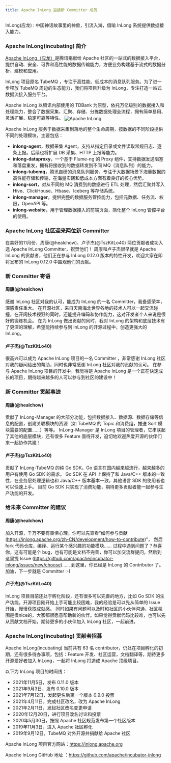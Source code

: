 ```yaml
---
title: Apache InLong 迎接新 Committer 成员
---
```


InLong(应龙) : 中国神话故事里的神兽，引流入海，借喻 InLong 系统提供数据接入能力。

### Apache InLong(incubating) 简介

[Apache InLong（应龙）](https://inlong.apache.org)是腾讯捐献给 Apache 社区的一站式的数据接入平台，提供自动、安全、可靠和高性能的数据传输能力，方便业务构建基于流式的数据分析、建模和应用。

InLong 项目原名 TubeMQ ，专注于高性能、低成本的消息队列服务。为了进一步释放 TubeMQ 周边的生态能力，我们将项目升级为 InLong，专注打造一站式数据流接入服务平台。

Apache InLong 以腾讯内部使用的 TDBank 为原型，依托万亿级别的数据接入和处理能力，整合了数据采集、汇聚、存储、分拣数据处理全流程，拥有简单易用、灵活扩展、稳定可靠等特性。
<img src="/img/inlong-structure-zh.png" align="center" alt="Apache InLong"/>


Apache InLong 服务于数据采集到落地的整个生命周期，按数据的不同阶段提供不同的处理模块，主要包括：

- **inlong-agent**，数据采集 Agent，支持从指定目录或文件读取常规日志、逐条上报。后续也将扩展 DB 采集、HTTP 上报等能力。
- **inlong-dataproxy**，一个基于 Flume-ng 的 Proxy 组件，支持数据发送阻塞和落盘重发，拥有将接收到的数据转发到不同 MQ（消息队列）的能力。
- **inlong-tubemq**，腾讯自研的消息队列服务，专注于大数据场景下海量数据的高性能存储和传输，在海量实践和低成本方面有着良好的核心优势。
- **inlong-sort**，对从不同的 MQ 消费到的数据进行 ETL 处理，然后汇聚并写入 Hive、ClickHouse、Hbase、Iceberg 等存储系统。
- **inlong-manager**，提供完整的数据服务管控能力，包括元数据、任务流、权限，OpenAPI 等。
- **inlong-website**，用于管理数据接入的前端页面，简化整个 InLong 管控平台的使用。

### Apache InLong 社区迎来两位新 Committer

在美好的11月份，周康(@healchow)、卢子杰(@TszKitLo40) 两位贡献者成功入选 Apache InLong Committer，祝贺他们！
周康和卢子杰很早就是 Apache InLong 的贡献者，他们正在参与 InLong 0.12.0 版本的特性开发，欢迎大家在即将发布的 InLong 0.12.0 中围观他们的贡献。

### 新 Committer 寄语

#### 周康(@healchow)

感谢 InLong 社区对我的认可，能成为 InLong 的一名 Committer，我备感荣幸，深感责任重大。
在开源社区，来自天南海北世界各地的技术人可以一起交流碰撞，在开阔技术视野的同时，还能提升编码和协作能力，这对开发者个人来说是很好的锻炼机会。
在为 InLong 做出贡献的同时，我对 InLong 的架构和底层技术有了更深的理解，希望能持续参与到 InLong 的开源过程中，创造更强大的 InLong。

#### 卢子杰(@TszKitLo40)

很高兴可以成为 Apache InLong 项目的一名 Committer ，非常感谢 InLong 社区对我的疑问给出的帮助，同时也非常感谢 InLong 社区对我的贡献的认可。
在参与 Apache InLong 项目的开发中，我觉得是 Apache InLong 是一个正在快速成长的项目，期待越来越多的人可以参与到社区的建设中！

### 新 Committer 贡献事迹

#### 周康(@healchow)

贡献了 InLong-Manager 的大部分功能，包括数据接入、数据源、数据存储等信息的配置，创建关联模块的资源（如 TubeMQ 的 Topic 和消费组，推送 Sort 模块需要的配置……）等等。
InLong-Manager 是 InLong 项目的管理者，它串联起了其他的底层模块，还有很多 Feature 亟待开发，迫切地欢迎热爱开源的伙伴们来一起协作共建！

#### 卢子杰(@TszKitLo40)

贡献了 InLong-TubeMQ 的纯 Go SDK。Go 语言在国内越来越流行，越来越多的用户有使用 Go SDK 的需求。
Go SDK 在 API 上保持了和 Java/C++ 版本的一致性，在业务层处理逻辑也和 Java/C++ 版本基本一致，其他语言 SDK 的使用者也可以快速上手。
目前 Go SDK 只实现了消费功能，期待更多贡献者能一起参与生产功能的开发。

### 给未来 Committer 的建议

#### 周康(@healchow)

加入开源，千万不要有畏惧心理。你可以先查看“如何参与贡献(https://inlong.apache.org/zh-CN/development/how-to-contribute)”， 然后 fork 代码仓库，编译、运行某个感兴趣的功能模块……
过程中遇到问题了？恭喜你，这有可能是个 bug，也有可能是文档不完善，你可以加交流群提问，然后到这里提 Issue (https://github.com/apache/incubator-inlong/issues/new/choose)……
到这里，你已经是 InLong 的 Contributor 了。加油，下一步就是 Committer :-)

#### 卢子杰(@TszKitLo40)

InLong 项目目前还处于孵化阶段，还有很多可以完善的地方，比如 Go SDK 的生产功能。开源项目刚开始上手可能比较困难，我的经验是可以先从简单的 Issue 开始，慢慢获取成就感。
同时如果有问题可以及时和社区的小伙伴沟通，社区氛围是很nice的，大家都很愿意帮助新的伙伴。如果觉得贡献代码比较难，也可以先从贡献文档开始，期待更多的小伙伴加入 InLong 社区，一起前进。

### Apache InLong(incubating) 贡献者招募

Apache InLong(incubating) 当前共有 63 名 contributor，仍处在项目孵化的初期，还有很多待办事项，包括：Feature 开发、社区运营，文档翻译等，期待更多开源爱好者加入 InLong，一起将 InLong 打造成 Apache 顶级项目。

以下为 InLong 项目的时间线：

- 2021年11月5日，发布 0.11.0 版本
- 2021年9月3日，发布 0.10.0 版本
- 2021年7月12日，发起更名后第一个版本 0.9.0 投票
- 2021年4月11日，完成社区改名，改为 Apache InLong
- 2021年2月11日，发起社区改名变更申请
- 2020年12月20日，进行项目改名讨论和投票
- 2020年5月30日，按照 Apache 社区规范发布第一个社区版本
- 2019年11月3日，进入 Apache 社区孵化
- 2019年9月12日，TubeMQ 对外开源并捐献给 Apache 社区

Apache InLong 项目官方网站：https://inlong.apache.org

Apache InLong GitHub  地址 ：https://github.com/apache/incubator-inlong